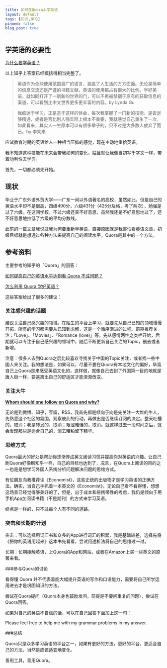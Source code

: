 ```yaml
---
title: 如何在Quora上学英语
layout: default
tags: [知识,学习]
pinned: false
blog_post: true
---
```



## **学英语的必要性**

[为什么要学英语？](http://www.zhihu.com/question/20230727)

以上知乎上答案已经概括得相当完整了。

>英语作为全球使用范围最广的语言，涵盖了人生活的方方面面。无论是简单的信息交流还是严谨的书籍文献，英语的使用都占有很大的比例。学好英语，就如同打开了一扇新的世界的门，可以不再被禁锢于原有的获取信息的渠道，可以看到比中文世界更多更丰富的内容。by Lynda Gu


>我痴迷于学习，正是基于这样的体会，每次我掌握了一门新的技能，是否足够精通，或者是否比别人强实际上根本不重要，我就感觉自己重生了一次，如此看来，其实人一生原本可以有很多辈子的，只不过是大多数人放弃了而已。by 李笑来

应试教育时期的英语给人一种相当压抑的感觉，现在主动地重拾英语。

我不知道这种技能在未来会带我如何的变化，姑且就让我像当初写千字文一样，带着功利性去学习。

首先，一切都必须先开始。

## 现状

毕业于广东外语外贸大学——广东一间以外语著名的高校，虽然如此，但是自己的英语水平却不是很高，四级490分，六级431分（425分及格，考了两次），勉强是过了六级。在这间学校，不过六级还真不好意思，虽然我还是不好意思地过了，还不好意思地拉低了六级的平均分数线。

此前的一篇文章我说过我为何要重新学英语，直接原因就是我害怕看英语文章，初级目标就是想通过各种方法来提高自己的阅读水平，Quora是其中的一个方法。

## 参考资料

主要参考的知乎的「Quora」的回答：

[如何提高自己的英语水平达到看 Quora 不成问题？](http://www.zhihu.com/question/22447974)

[怎么利用 Quora 学好英语？](http://www.zhihu.com/question/20499502)

这些答案给出了很多的建议：

### 关注感兴趣的话题

建议关注自己感兴趣的领域。在陌生的平台上学习，就要先从自己已知的领域慢慢开拓，所有的学习都需要从已知到求解，这是一个循序渐进的过程。前期推荐关注：「Love」、「Movies」、「Romance (love)」等，先从感情两性之类栏开始，后期就可以专注于自己感兴趣的领域中，随后不断更新自己关注的Topic，删去或者新增。

注意：很多人去到Quora之后比较喜欢寻找关于中国的Topic关注，或者找一些中国人来关注。我的想法是，如果可以，尽量不要在Quora有本地文化的偏好，毕竟自己上Quora是来感受英语文化的，这样做，就像自己去到了外国第一目的地就是唐人街一样，要逃离出自己的舒适区才能渐渐改变。

### 关注大牛

[**Whom should one follow on Quora and why?**](http://www.quora.com/Recommended-Users-on-Quora/Whom-should-one-follow-on-Quora-and-why)

无论是到微博、知乎，豆瓣，RSS，我首先都是倾向于向是先关注一大堆的牛人，先熟悉这个社区的氛围，观察彼此的行动，再做出是否继续订阅的决定。整天吐槽的，取消；老是转发的，取消；艰涩难懂的，取消。就这样过去一段时间之后，就会发现那些是适合自己的，消去糟粕留下精华。

### 思维方式

Quora最大的好处是帮助你逐渐养成英文阅读习惯并提高你对英语的兴趣。让自己刷Quora好像刷知乎一样，自己的目标也达到了，况且，在Quora上阅读的目的之一也是是想学习外国人系统分析问题解决问题的思维方式。

有位朋友向我推荐读《Economist》，这些正统的出版物才是学习英语的正确方法。确实，当自己手抓着一本英文的《Economist》，无论自己看不看得懂，想想这场景已经觉得够美好的了，但是，出于成本和易携带性的考虑，我仍是倾向于用手机App加阅读书籍（不是期刊）的方式来学习英语。

终点是一样的，只不过每个人有不同的道路。

### 突击和长期的计划

突击：可以选择用词汇书和众多的App进行词汇的积累，我是基础较差，选择先将《把你的英语用起来》这本书先看看，尝试用透析法将自己的思维过一过。

长期：长期接触英语，上Quora的App和网站，或者在Amazon上买一些英文的原著来看。

###参与Quora的讨论

看得懂 Quora 并不代表着能大幅提升英语的写作和口语能力，需要将自己所学运用进去才是巩固知识的方法。

尝试在Quora提问（Quora本身也鼓励发问，前提是不要问重复的问题），尝试在Quora回答。

如果对自己的英语不自信的话，可以在自己回答下面加上这一句：

Please feel free to help me with my grammar problems in my answer.

###总结

Quora只是众多学习英语的平台之一，如果有更好的方法，更好的平台，更适合自己的方法，当然是应该适宜地变化。

善用工具，善用Quora。
